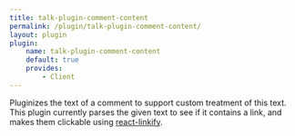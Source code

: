 ```yaml
---
title: talk-plugin-comment-content
permalink: /plugin/talk-plugin-comment-content/
layout: plugin
plugin:
    name: talk-plugin-comment-content
    default: true
    provides:
        - Client
---
```


Pluginizes the text of a comment to support custom treatment of this text. This
plugin currently parses the given text to see if it contains a link, and makes
them clickable using
[react-linkify](https://www.npmjs.com/package/react-linkify).